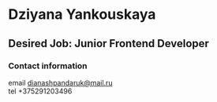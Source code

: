 # **Dziyana Yankouskaya**

## Desired Job: Junior Frontend Developer

### **Contact information**
email dianashpandaruk@mail.ru \
tel +375291203496